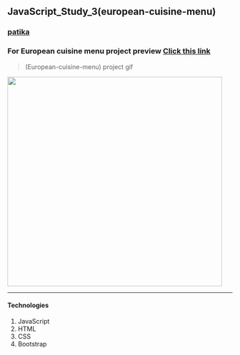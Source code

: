 ## JavaScript_Study_3(european-cuisine-menu)
### [patika](https://academy.patika.dev/tr/profile)
### For European cuisine menu project preview [Click  this link](https://kaderergin.github.io/JavaScript/Javascript_Study_3/) 

> (European-cuisine-menu) project gif



<img src="img/european_menu.gif"  width="480ox" height="470px">
<hr>

#### Technologies
1. JavaScript
1. HTML
1. CSS
1. Bootstrap
